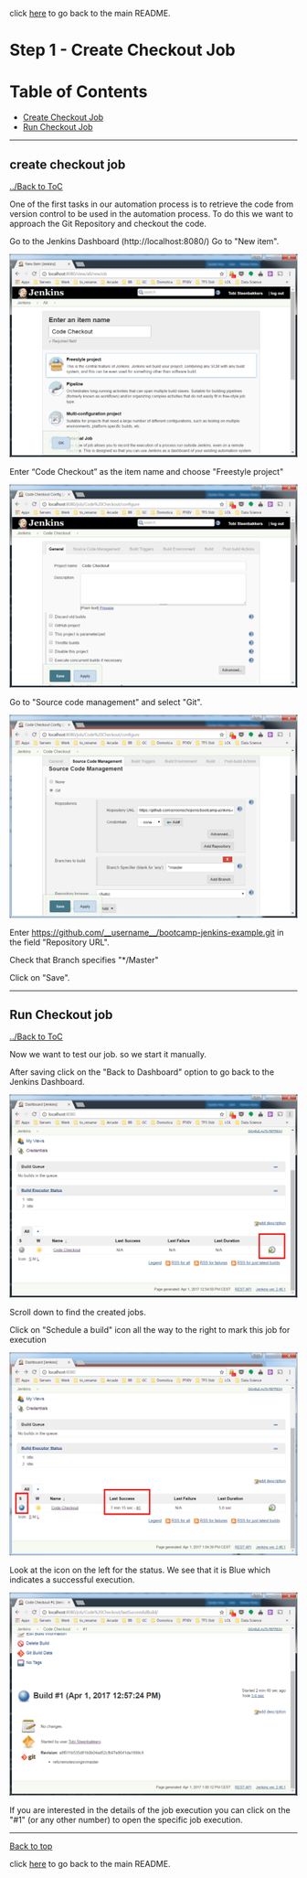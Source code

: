 click [here](../README.md#table-of-contents) to go back to the main README. 

# Step 1 - Create Checkout Job


# Table of Contents
- [Create Checkout Job](#create-checkout-job)
- [Run Checkout Job](#run-checkout-job)

***

## create checkout job

[../Back to ToC](#table-of-contents)

One of the first tasks in our automation process is to retrieve the code from version control to be used in the automation process. To do this we want to approach the Git Repository and checkout the code.

Go to the Jenkins Dashboard (http://localhost:8080/)
Go to "New item". 


![alt text](/docs/images/Step1/Step1-1.png "Logo Title Text 1")

Enter “Code Checkout” as the item name and choose "Freestyle project"

![alt text](/docs/images/Step1/Step1-2.png "Logo Title Text 1")

Go to "Source code management" and select "Git". 

![alt text](/docs/images/Step1/Step1-3.png "Logo Title Text 1")

Enter https://github.com/__username__/bootcamp-jenkins-example.git in the field "Repository URL".

Check that Branch specifies "*/Master"

Click on "Save".

***

## Run Checkout job

[../Back to ToC](#table-of-contents)

Now we want to test our job. so we start it manually.

After saving click on the "Back to Dashboard" option to go back to the Jenkins Dashboard.

![alt text](/docs/images/Step1/Step1-4.png "Logo Title Text 1")

Scroll down to find the created jobs.


Click on "Schedule a build" icon all the way to the right to mark this job for execution

![alt text](/docs/images/Step1/Step1-5.png "Logo Title Text 1")

Look at the icon on the left for the status. We see that it is Blue which indicates a successful execution.

![alt text](/docs/images/Step1/Step1-6.png "Logo Title Text 1")

If you are interested in the details of the job execution you can click on the "#1" (or any other number) to open the specific job execution.

***
[Back to top](#table-of-contents)

click [here](../README.md#table-of-contents) to go back to the main README. 
